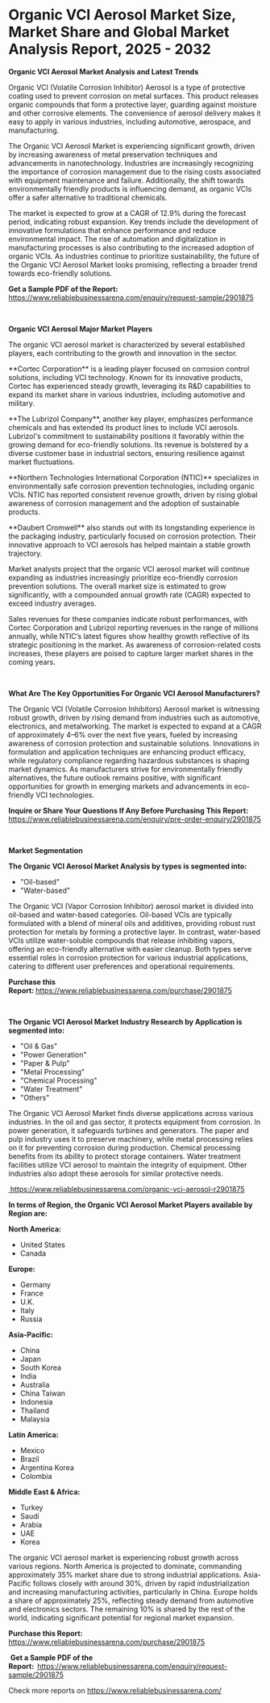 <p><h1>Organic VCI Aerosol Market Size, Market Share and Global Market Analysis Report, 2025 - 2032</h1></p><p><strong>Organic VCI Aerosol Market Analysis and Latest Trends</strong></p>
<p><p>Organic VCI (Volatile Corrosion Inhibitor) Aerosol is a type of protective coating used to prevent corrosion on metal surfaces. This product releases organic compounds that form a protective layer, guarding against moisture and other corrosive elements. The convenience of aerosol delivery makes it easy to apply in various industries, including automotive, aerospace, and manufacturing.</p><p>The Organic VCI Aerosol Market is experiencing significant growth, driven by increasing awareness of metal preservation techniques and advancements in nanotechnology. Industries are increasingly recognizing the importance of corrosion management due to the rising costs associated with equipment maintenance and failure. Additionally, the shift towards environmentally friendly products is influencing demand, as organic VCIs offer a safer alternative to traditional chemicals.</p><p>The market is expected to grow at a CAGR of 12.9% during the forecast period, indicating robust expansion. Key trends include the development of innovative formulations that enhance performance and reduce environmental impact. The rise of automation and digitalization in manufacturing processes is also contributing to the increased adoption of organic VCIs. As industries continue to prioritize sustainability, the future of the Organic VCI Aerosol Market looks promising, reflecting a broader trend towards eco-friendly solutions.</p></p>
<p><strong>Get a Sample PDF of the Report:&nbsp;</strong> <a href="https://www.reliablebusinessarena.com/enquiry/request-sample/2901875?utm_campaign=2396&utm_medium=2&utm_source=Github&utm_content=ia&utm_term=16032025&utm_id=organic-vci-aerosol">https://www.reliablebusinessarena.com/enquiry/request-sample/2901875</a></p>
<p>&nbsp;</p>
<p><strong>Organic VCI Aerosol Major Market Players</strong></p>
<p><p>The organic VCI aerosol market is characterized by several established players, each contributing to the growth and innovation in the sector. </p><p>**Cortec Corporation** is a leading player focused on corrosion control solutions, including VCI technology. Known for its innovative products, Cortec has experienced steady growth, leveraging its R&D capabilities to expand its market share in various industries, including automotive and military. </p><p>**The Lubrizol Company**, another key player, emphasizes performance chemicals and has extended its product lines to include VCI aerosols. Lubrizol's commitment to sustainability positions it favorably within the growing demand for eco-friendly solutions. Its revenue is bolstered by a diverse customer base in industrial sectors, ensuring resilience against market fluctuations.</p><p>**Northern Technologies International Corporation (NTIC)** specializes in environmentally safe corrosion prevention technologies, including organic VCIs. NTIC has reported consistent revenue growth, driven by rising global awareness of corrosion management and the adoption of sustainable products. </p><p>**Daubert Cromwell** also stands out with its longstanding experience in the packaging industry, particularly focused on corrosion protection. Their innovative approach to VCI aerosols has helped maintain a stable growth trajectory. </p><p>Market analysts project that the organic VCI aerosol market will continue expanding as industries increasingly prioritize eco-friendly corrosion prevention solutions. The overall market size is estimated to grow significantly, with a compounded annual growth rate (CAGR) expected to exceed industry averages.</p><p>Sales revenues for these companies indicate robust performances, with Cortec Corporation and Lubrizol reporting revenues in the range of millions annually, while NTIC’s latest figures show healthy growth reflective of its strategic positioning in the market. As awareness of corrosion-related costs increases, these players are poised to capture larger market shares in the coming years.</p></p>
<p>&nbsp;</p>
<p><strong>What Are The Key Opportunities For Organic VCI Aerosol Manufacturers?</strong></p>
<p><p>The Organic VCI (Volatile Corrosion Inhibitors) Aerosol market is witnessing robust growth, driven by rising demand from industries such as automotive, electronics, and metalworking. The market is expected to expand at a CAGR of approximately 4–6% over the next five years, fueled by increasing awareness of corrosion protection and sustainable solutions. Innovations in formulation and application techniques are enhancing product efficacy, while regulatory compliance regarding hazardous substances is shaping market dynamics. As manufacturers strive for environmentally friendly alternatives, the future outlook remains positive, with significant opportunities for growth in emerging markets and advancements in eco-friendly VCI technologies.</p></p>
<p><strong>Inquire or Share Your Questions If Any Before Purchasing This Report:</strong> <a href="https://www.reliablebusinessarena.com/enquiry/pre-order-enquiry/2901875?utm_campaign=2396&utm_medium=2&utm_source=Github&utm_content=ia&utm_term=16032025&utm_id=organic-vci-aerosol">https://www.reliablebusinessarena.com/enquiry/pre-order-enquiry/2901875</a></p>
<p>&nbsp;</p>
<p><strong>Market Segmentation</strong></p>
<p><strong>The Organic VCI Aerosol Market Analysis by types is segmented into:</strong></p>
<p><ul><li>"Oil-based"</li><li>"Water-based"</li></ul></p>
<p><p>The Organic VCI (Vapor Corrosion Inhibitor) aerosol market is divided into oil-based and water-based categories. Oil-based VCIs are typically formulated with a blend of mineral oils and additives, providing robust rust protection for metals by forming a protective layer. In contrast, water-based VCIs utilize water-soluble compounds that release inhibiting vapors, offering an eco-friendly alternative with easier cleanup. Both types serve essential roles in corrosion protection for various industrial applications, catering to different user preferences and operational requirements.</p></p>
<p><strong>Purchase this Report:&nbsp;</strong><a href="https://www.reliablebusinessarena.com/purchase/2901875?utm_campaign=2396&utm_medium=2&utm_source=Github&utm_content=ia&utm_term=16032025&utm_id=organic-vci-aerosol">https://www.reliablebusinessarena.com/purchase/2901875</a></p>
<p>&nbsp;</p>
<p><strong>The Organic VCI Aerosol Market Industry Research by Application is segmented into:</strong></p>
<p><ul><li>"Oil & Gas"</li><li>"Power Generation"</li><li>"Paper & Pulp"</li><li>"Metal Processing"</li><li>"Chemical Processing"</li><li>"Water Treatment"</li><li>"Others"</li></ul></p>
<p><p>The Organic VCI Aerosol Market finds diverse applications across various industries. In the oil and gas sector, it protects equipment from corrosion. In power generation, it safeguards turbines and generators. The paper and pulp industry uses it to preserve machinery, while metal processing relies on it for preventing corrosion during production. Chemical processing benefits from its ability to protect storage containers. Water treatment facilities utilize VCI aerosol to maintain the integrity of equipment. Other industries also adopt these aerosols for similar protective needs.</p></p>
<p><a href="https://www.reliablebusinessarena.com/organic-vci-aerosol-r2901875?utm_campaign=2396&utm_medium=2&utm_source=Github&utm_content=ia&utm_term=16032025&utm_id=organic-vci-aerosol">&nbsp;https://www.reliablebusinessarena.com/organic-vci-aerosol-r2901875</a></p>
<p><strong>In terms of Region, the Organic VCI Aerosol Market Players available by Region are:</strong></p>
<p>
    <p> <strong> North America: </strong>
        <ul>
            <li>United States</li>
            <li>Canada</li>
        </ul>
        </p> 
    <p> <strong> Europe: </strong>
        <ul>
            <li>Germany</li>
            <li>France</li>
            <li>U.K.</li>
            <li>Italy</li>
            <li>Russia</li>
        </ul>
        </p> 
    <p> <strong> Asia-Pacific: </strong>
        <ul>
            <li>China</li>
            <li>Japan</li>
            <li>South Korea</li>
            <li>India</li>
            <li>Australia</li>
            <li>China Taiwan</li>
            <li>Indonesia</li>
            <li>Thailand</li>
            <li>Malaysia</li>
        </ul>
        </p> 
    <p> <strong> Latin America: </strong>
        <ul>
            <li>Mexico</li>
            <li>Brazil</li>
            <li>Argentina Korea</li>
            <li>Colombia</li>
        </ul>
        </p> 
    <p> <strong> Middle East & Africa: </strong>
        <ul>
            <li>Turkey</li>
            <li>Saudi</li>
            <li>Arabia</li>
            <li>UAE</li>
            <li>Korea</li>
        </ul>
    </p>
    </p>
<p><p>The organic VCI aerosol market is experiencing robust growth across various regions. North America is projected to dominate, commanding approximately 35% market share due to strong industrial applications. Asia-Pacific follows closely with around 30%, driven by rapid industrialization and increasing manufacturing activities, particularly in China. Europe holds a share of approximately 25%, reflecting steady demand from automotive and electronics sectors. The remaining 10% is shared by the rest of the world, indicating significant potential for regional market expansion.</p></p>
<p><strong>Purchase this Report: </strong><a href="https://www.reliablebusinessarena.com/purchase/2901875?utm_campaign=2396&utm_medium=2&utm_source=Github&utm_content=ia&utm_term=16032025&utm_id=organic-vci-aerosol">https://www.reliablebusinessarena.com/purchase/2901875</a></p>
<p>&nbsp;<strong>Get a Sample PDF of the Report:&nbsp;&nbsp;</strong><a href="https://www.reliablebusinessarena.com/enquiry/request-sample/2901875?utm_campaign=2396&utm_medium=2&utm_source=Github&utm_content=ia&utm_term=16032025&utm_id=organic-vci-aerosol">https://www.reliablebusinessarena.com/enquiry/request-sample/2901875</a></p>
<p><strong></strong></p>
<p>Check more reports on <a href="https://www.reliablebusinessarena.com/?utm_campaign=2396&utm_medium=2&utm_source=Github&utm_content=ia&utm_term=16032025&utm_id=organic-vci-aerosol">https://www.reliablebusinessarena.com/</a></p>